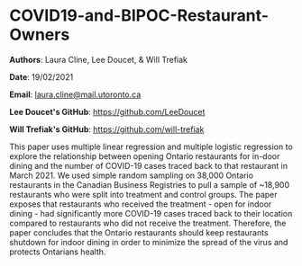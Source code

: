# COVID19-and-BIPOC-Restaurant-Owners

**Authors**: Laura Cline, Lee Doucet, & Will Trefiak 

**Date**: 19/02/2021

**Email**: laura.cline@mail.utoronto.ca 

**Lee Doucet's GitHub**: https://github.com/LeeDoucet 

**Will Trefiak's GitHub**: https://github.com/will-trefiak 

This paper uses multiple linear regression and multiple logistic regression to explore the relationship between opening Ontario restaurants for in-door dining and the number of COVID-19 cases traced back to that restaurant in March 2021. We used simple random sampling on 38,000 Ontario restaurants in the Canadian Business Registries to pull a sample of ~18,900 restaurants who were split into treatment and control groups. The paper exposes that restaurants who received the treatment - open for indoor dining - had significantly more COVID-19 cases traced back to their location compared to restaurants who did not receive the treatment. Therefore, the paper concludes that the Ontario restaurants should keep restaurants shutdown for indoor dining in order to minimize the spread of the virus and protects Ontarians health.